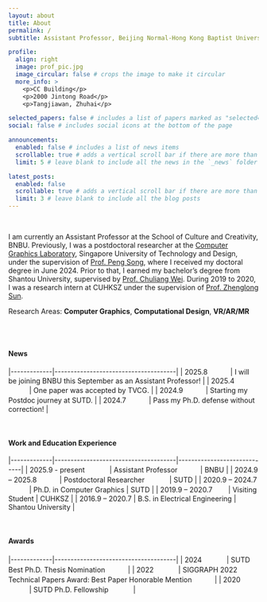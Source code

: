 ```yaml
---
layout: about
title: About
permalink: /
subtitle: Assistant Professor, Beijing Normal-Hong Kong Baptist University

profile:
  align: right
  image: prof_pic.jpg
  image_circular: false # crops the image to make it circular
  more_info: >
    <p>CC Building</p>
    <p>2000 Jintong Road</p>
    <p>Tangjiawan, Zhuhai</p>

selected_papers: false # includes a list of papers marked as "selected={true}"
social: false # includes social icons at the bottom of the page

announcements:
  enabled: false # includes a list of news items
  scrollable: true # adds a vertical scroll bar if there are more than 3 news items
  limit: 5 # leave blank to include all the news in the `_news` folder

latest_posts:
  enabled: false
  scrollable: true # adds a vertical scroll bar if there are more than 3 new posts items
  limit: 3 # leave blank to include all the blog posts
---
```


<br>  

I am currently an Assistant Professor at the School of Culture and Creativity, BNBU. Previously, I was a postdoctoral researcher at the [Computer Graphics Laboratory](https://sutd-cgl.github.io/), Singapore University of Technology and Design, under the supervision of [Prof. Peng Song](https://songpenghit.github.io/), where I received my doctoral degree in June 2024. Prior to that, I earned my bachelor’s degree from Shantou University, supervised by [Prof. Chuliang Wei](https://eng.stu.edu.cn/info/1084/1866.htm). During 2019 to 2020, I was a research intern at CUHKSZ under the supervision of [Prof. Zhenglong Sun](https://sites.google.com/site/sunkurt/home).

Research Areas: **Computer Graphics**, **Computational Design**, **VR/AR/MR**

<br>  
<br> 

#### News

|-------------|--------------------------------------|
| 2025.8　　　   | I will be joining BNBU this September as an Assistant Professor! |
| 2025.4   　　　| One paper was accepted by TVCG. |
| 2024.9   　　　| Starting my Postdoc journey at SUTD. |
| 2024.7   　　　| Pass my Ph.D. defense without correction! |

<br> 

#### Work and Education Experience

|-------------|--------------------------------------|-----------------------------|
| 2025.9 - present 　　　   | Assistant Professor  　　　| BNBU         |
| 2024.9 – 2025.8   　　　| Postdoctoral Researcher       　　　  | SUTD     |
| 2020.9 – 2024.7   　　　| Ph.D. in Computer Graphics | SUTD             |
| 2019.9 – 2020.7   　　| Visiting Student | CUHKSZ |
| 2016.9 – 2020.7   | B.S. in Electrical Engineering | Shantou University |
 
<br> 

#### Awards
            
|-------------|--------------------------------------|
| 2024 　　　   | SUTD Best Ph.D. Thesis Nomination 　　　|
| 2022 　　　   | SIGGRAPH 2022 Technical Papers Award: Best Paper Honorable Mention 　　　|
| 2020   　　　| SUTD Ph.D. Fellowship       　　　 |

